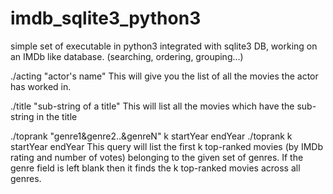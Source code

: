# imdb_sqlite3_python3
simple set of executable in python3 integrated with sqlite3 DB, working on an IMDb like database. (searching, ordering, grouping...)

./acting "actor's name" 
This will give you the list of all the movies the actor has worked in.

./title "sub-string of a title"
This will list all the movies which have the sub-string in the title

./toprank "genre1&genre2..&genreN" k startYear endYear
./toprank k startYear endYear
This query will list the first k top-ranked movies (by IMDb rating and number of votes) belonging to the given set of genres.
If the genre field is left blank then it finds the k top-ranked movies across all genres.
